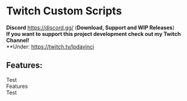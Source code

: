 # Twitch Custom Scripts

**Discord** https://discord.gg/ (**Download, Support and WIP Releases**)  
**If you want to support this project development check out my Twitch Channel!**  
**Under: https://twitch.tv/lpdavinci



## Features:  
Test  
Features  
Test  